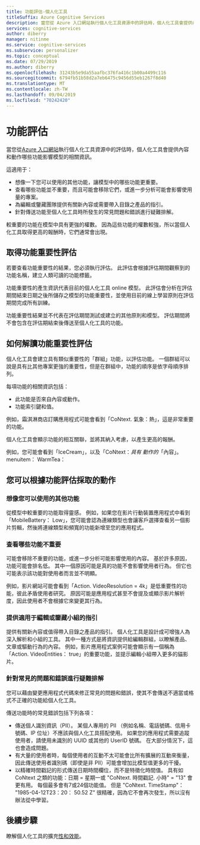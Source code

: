 ```yaml
---
title: 功能評估-個人化工具
titleSuffix: Azure Cognitive Services
description: 當您從 Azure 入口網站執行個人化工具資源中的評估時，個人化工具會提供內容和動作哪些功能影響模型的相關資訊。
services: cognitive-services
author: diberry
manager: nitinme
ms.service: cognitive-services
ms.subservice: personalizer
ms.topic: conceptual
ms.date: 07/29/2019
ms.author: diberry
ms.openlocfilehash: 31243b5e9da55aafbc376fa416c1b00a4499c116
ms.sourcegitcommit: 6794fb51b58d2a7eb6475c9456d55eb1267f8d40
ms.translationtype: MT
ms.contentlocale: zh-TW
ms.lasthandoff: 09/04/2019
ms.locfileid: "70242420"
---
```

# <a name="feature-evaluation"></a>功能評估

當您從[Azure 入口網站](https://portal.azure.com)執行個人化工具資源中的評估時，個人化工具會提供內容和動作哪些功能影響模型的相關資訊。 

這適用于：

* 想像一下您可以使用的其他功能，讓模型中的哪些功能更重要。
* 查看哪些功能並不重要，而且可能會移除它們，或進一步分析可能會影響使用量的專案。
* 為編輯或鑒藏團隊提供有關新內容或需要帶入目錄之產品的指引。
* 針對傳送功能至個人化工具時所發生的常見問題和錯誤進行疑難排解。

較重要的功能在模型中具有更強的權數。 因為這些功能的權數較強，所以當個人化工具取得更高的報酬時，它們通常會出現。

## <a name="getting-feature-importance-evaluation"></a>取得功能重要性評估

若要查看功能重要性的結果，您必須執行評估。 此評估會根據評估期間觀察到的功能名稱，建立人類可讀的功能標籤。

功能重要性的產生資訊代表目前的個人化工具 online 模型。 此評估會分析在評估期間結束日期之後所儲存之模型的功能重要性，並使用目前的線上學習原則在評估期間完成所有訓練。 

功能重要性結果並不代表在評估期間測試或建立的其他原則和模型。  評估期間將不會包含在評估期結束後傳送至個人化工具的功能。

## <a name="how-to-interpret-the-feature-importance-evaluation"></a>如何解讀功能重要性評估

個人化工具會建立具有類似重要性的「群組」功能，以評估功能。 一個群組可以說是具有比其他專案更強的重要性，但是在群組中，功能的順序是依字母順序排列。

每項功能的相關資訊包括：

* 此功能是否來自內容或動作。
* 功能索引鍵和值。

例如，霜淇淋商店訂購應用程式可能會看到「CoNtext. 氣象：熱」，這是非常重要的功能。

個人化工具會顯示功能的相互關聯，並將其納入考慮，以產生更高的報酬。

例如，您可能會看到「IceCream」，以及「CoNtext：*具有* *動作的*「內容」。 menuitem： WarmTea：

## <a name="actions-you-can-take-based-on-feature-evaluation"></a>您可以根據功能評估採取的動作

### <a name="imagine-additional-features-you-could-use"></a>想像您可以使用的其他功能

從模型中較重要的功能取得靈感。 例如，如果您在影片行動裝置應用程式中看到「MobileBattery： Low」，您可能會認為連線類型也會讓客戶選擇查看另一個影片剪輯，然後將連線類型和頻寬的功能新增至您的應用程式。

### <a name="see-what-features-are-not-important"></a>查看哪些功能不重要

可能會移除不重要的功能，或進一步分析可能影響使用的內容。 基於許多原因，功能可能會排名低。 其中一個原因可能是真的功能不會影響使用者行為。 但它也可能表示該功能對使用者而言並不明顯。 

例如，影片網站可能會看到「Action. VideoResolution = 4k」是低重要性的功能，彼此矛盾使用者研究。 原因可能是應用程式甚至不會提及或顯示影片解析度，因此使用者不會根據它來變更其行為。

### <a name="provide-guidance-to-editorial-or-curation-teams"></a>提供適用于編輯或鑒藏小組的指引

提供有關新內容或值得帶入目錄之產品的指引。 個人化工具是設計成可增強人為深入解析和小組的工具。 其中一種方式是將資訊提供給編輯群組，以瞭解產品、文章或驅動行為的內容。 例如，影片應用程式案例可能會顯示有一個稱為「Action. VideoEntities： true」的重要功能，並提示編輯小組帶入更多的貓影片。

### <a name="troubleshoot-common-problems-and-mistakes"></a>針對常見的問題和錯誤進行疑難排解

您可以藉由變更應用程式代碼來修正常見的問題和錯誤，使其不會傳送不適當或格式不正確的功能給個人化工具。 

傳送功能時的常見錯誤包括下列各項：

* 傳送個人識別資訊（PII）。 某個人專用的 PII （例如名稱、電話號碼、信用卡號碼、IP 位址）不應該與個人化工具搭配使用。 如果您的應用程式需要追蹤使用者，請使用未識別的 UUID 或其他的 UserID 號碼。 在大部分情況下，這也會造成問題。
* 有大量的使用者時，每個使用者的互動不太可能會比所有擴展的互動來衡量，因此傳送使用者識別碼（即使是非 PII）可能會增加比模型值更多的干擾。
* 以精確時間戳記的形式傳送日期時間欄位，而不是特徵化時間值。 具有如 CoNtext 之類的功能：日期 = 星期一或 "CoNtext. 時間戳記. 小時" = "13" 會更有用。 每個最多會有7或24個功能值。 但是 "CoNtext. TimeStamp"： "1985-04-12T23：20： 50.52 Z" 很精確，因為它不會再次發生，所以沒有辦法從中學習。

## <a name="next-steps"></a>後續步驟

瞭解個人化工具的擴充[性和效能](concepts-scalability-performance.md)。

